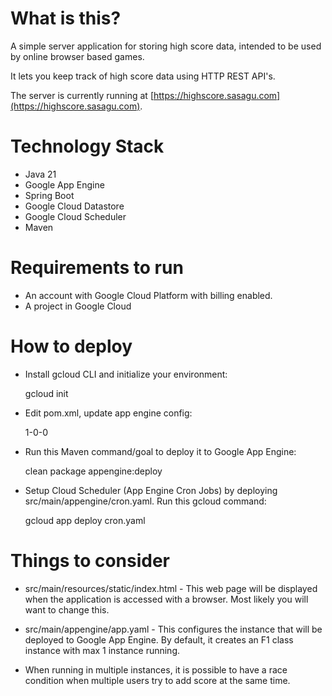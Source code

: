 # What is this?

A simple server application for storing high score data, intended to be used by online browser based games.

It lets you keep track of high score data using HTTP REST API's.

The server is currently running at [https://highscore.sasagu.com](https://highscore.sasagu.com).

# Technology Stack

- Java 21
- Google App Engine
- Spring Boot
- Google Cloud Datastore
- Google Cloud Scheduler
- Maven

# Requirements to run

- An account with Google Cloud Platform with billing enabled.
- A project in Google Cloud

# How to deploy

- Install gcloud CLI and initialize your environment:

	gcloud init

- Edit pom.xml, update app engine config:
	
	<configuration>
		<version>1-0-0</version>
		<!-- 
			set your google cloud project id here.
			Or set it with system property.
			Example: clean package -Dapp.deploy.projectId=[your_project_id] appengine:deploy
		-->
		<projectId></projectId>
	</configuration>	
	
- Run this Maven command/goal to deploy it to Google App Engine: 	

	clean package appengine:deploy
	
- Setup Cloud Scheduler (App Engine Cron Jobs) by deploying src/main/appengine/cron.yaml.
Run this gcloud command:

	gcloud app deploy cron.yaml
	
# Things to consider

- src/main/resources/static/index.html - This web page will be displayed when the application
 is accessed with a browser. Most likely you will want to change this.
 
- src/main/appengine/app.yaml - This configures the instance that will be deployed to Google App Engine. 
By default, it creates an F1 class instance with max 1 instance running.

- When running in multiple instances, it is possible to have a race condition when multiple users
try to add score at the same time.
